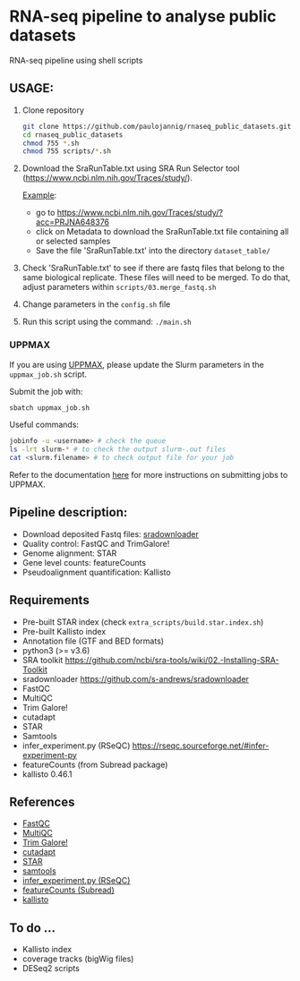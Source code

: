 # RNA-seq pipeline to analyse public datasets
RNA-seq pipeline using shell scripts

## USAGE: 

1. Clone repository 

    ```bash
    git clone https://github.com/paulojannig/rnaseq_public_datasets.git
    cd rnaseq_public_datasets
    chmod 755 *.sh
    chmod 755 scripts/*.sh
    ```
3. Download the SraRunTable.txt using SRA Run Selector tool (https://www.ncbi.nlm.nih.gov/Traces/study/). 

    <U>Example</U>:
   - go to https://www.ncbi.nlm.nih.gov/Traces/study/?acc=PRJNA648376
   - click on Metadata to download the SraRunTable.txt file containing all or selected samples
   - Save the file 'SraRunTable.txt' into the directory `dataset_table/`
4. Check 'SraRunTable.txt' to see if there are fastq files that belong to the same biological replicate. These files will need to be merged. To do that, adjust parameters within `scripts/03.merge_fastq.sh`
5. Change parameters in the `config.sh` file
6. Run this script using the command: `./main.sh`

### UPPMAX
If you are using [UPPMAX](https://www.uppmax.uu.se/), please update the Slurm parameters in the `uppmax_job.sh` script.

Submit the job with:
```bash
sbatch uppmax_job.sh
```

Useful commands:
```bash
jobinfo -u <username> # check the queue
ls -lrt slurm-* # to check the output slurm-.out files
cat <slurm.filename> # to check output file for your job
```

Refer to the documentation [here](https://uppmax.github.io/uppmax_intro/slurm_intro.html#interactive-jobs) for more instructions on submitting jobs to UPPMAX.


## Pipeline description:

- Download deposited Fastq files: [sradownloader](https://github.com/s-andrews/sradownloader) 
- Quality control: FastQC and TrimGalore!
- Genome alignment: STAR
- Gene level counts: featureCounts
- Pseudoalignment quantification: Kallisto

## Requirements
  - Pre-built STAR index (check `extra_scripts/build.star.index.sh`)
  - Pre-built Kallisto index
  - Annotation file (GTF and BED formats)
  - python3 (>= v3.6)
  - SRA toolkit https://github.com/ncbi/sra-tools/wiki/02.-Installing-SRA-Toolkit
  - sradownloader https://github.com/s-andrews/sradownloader
  - FastQC
  - MultiQC
  - Trim Galore!
  - cutadapt
  - STAR
  - Samtools
  - infer_experiment.py (RSeQC) https://rseqc.sourceforge.net/#infer-experiment-py
  - featureCounts (from Subread package)
  - kallisto 0.46.1


## References
- [FastQC](https://github.com/s-andrews/FastQC)
- [MultiQC](https://github.com/ewels/MultiQC)
- [Trim Galore!](https://github.com/FelixKrueger/TrimGalore)
- [cutadapt](https://github.com/marcelm/cutadapt)
- [STAR](https://github.com/alexdobin/STAR)
- [samtools](https://github.com/samtools/)
- [infer_experiment.py (RSeQC)](https://github.com/MonashBioinformaticsPlatform/RSeQC)
- [featureCounts (Subread)](https://github.com/ShiLab-Bioinformatics/subread)
- [kallisto](https://github.com/pachterlab/kallisto)


## To do ...
- Kallisto index
- coverage tracks (bigWig files)
- DESeq2 scripts
